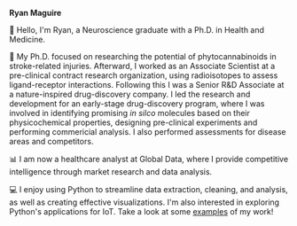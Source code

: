 
<b>Ryan Maguire</b>

👋 Hello, I'm Ryan, a Neuroscience graduate with a Ph.D. in Health and Medicine.

🧪 My Ph.D. focused on researching the potential of phytocannabinoids in stroke-related injuries. Afterward, I worked as an Associate Scientist at a pre-clinical contract research organization, using radioisotopes to assess ligand-receptor interactions. Following this I was a Senior R&D Associate at a nature-inspired drug-discovery company. I led the research and development for an early-stage drug-discovery program, where I was involved in identifying promising <i>in silco</i> molecules based on their physicochemical properties, designing pre-clinical experiments and performing commericial analysis. I also performed assessments for disease areas and competitors.

📊 I am now a healthcare analyst at Global Data, where I provide competitive intelligence through market research and data analysis. 

💻 I enjoy using Python to streamline data extraction, cleaning, and analysis, as well as creating effective visualizations. I'm also interested in exploring Python's applications for IoT. Take a look at some [examples](https://github.com/Magzlar/Examples) of my work!







